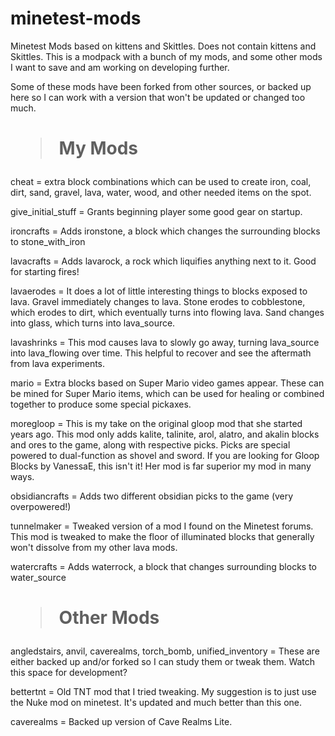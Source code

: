 # minetest-mods
Minetest Mods based on kittens and Skittles. Does not contain kittens and Skittles.
This is a modpack with a bunch of my mods, and some other mods I want to save and am working on developing further.

Some of these mods have been forked from other sources, or backed up here so I can work with a version that won't be updated or changed too much.

<h1><blockquote>My Mods</blockquote></h1>

cheat = extra block combinations which can be used to create iron, coal, dirt, sand, gravel, lava, water, wood, and other needed items on the spot.

give_initial_stuff = Grants beginning player some good gear on startup.

ironcrafts = Adds ironstone, a block which changes the surrounding blocks to stone_with_iron

lavacrafts = Adds lavarock, a rock which liquifies anything next to it. Good for starting fires!

lavaerodes = It does a lot of little interesting things to blocks exposed to lava. Gravel immediately changes to lava. Stone erodes to cobblestone, which erodes to dirt, which eventually turns into flowing lava. Sand changes into glass, which turns into lava_source.

lavashrinks = This mod causes lava to slowly go away, turning lava_source into lava_flowing over time. This helpful to recover and see the aftermath from lava experiments.

mario = Extra blocks based on Super Mario video games appear. These can be mined for Super Mario items, which can be used for healing or combined together to produce some special pickaxes.

moregloop = This is my take on the original gloop mod that she started years ago. This mod only adds kalite, talinite, arol, alatro, and akalin blocks and ores to the game, along with respective picks. Picks are special powered to dual-function as shovel and sword.
If you are looking for Gloop Blocks by VanessaE, this isn't it! Her mod is far superior my mod in many ways.

obsidiancrafts = Adds two different obsidian picks to the game (very overpowered!)

tunnelmaker = Tweaked version of a mod I found on the Minetest forums. This mod is tweaked to make the floor of illuminated blocks that generally won't dissolve from my other lava mods.

watercrafts = Adds waterrock, a block that changes surrounding blocks to water_source


<h1><blockquote>Other Mods</blockquote></h1>

angledstairs, anvil, caverealms, torch_bomb, unified_inventory = These are either backed up and/or forked so I can study them or tweak them. Watch this space for development?

bettertnt = Old TNT mod that I tried tweaking. My suggestion is to just use the Nuke mod on minetest. It's updated and much better than this one.

caverealms = Backed up version of Cave Realms Lite.
